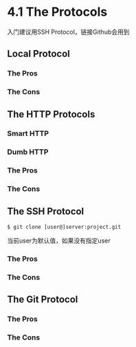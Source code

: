 # 4.1 The Protocols

入门建议用SSH Protocol，链接Github会用到

## Local Protocol

### The Pros

### The Cons

## The HTTP Protocols

### Smart HTTP

### Dumb HTTP

### The Pros

### The Cons

## The SSH Protocol

```console
$ git clone [user@]server:project.git
```

当前user为默认值，如果没有指定user

### The Pros

### The Cons

## The Git Protocol

### The Pros

### The Cons	